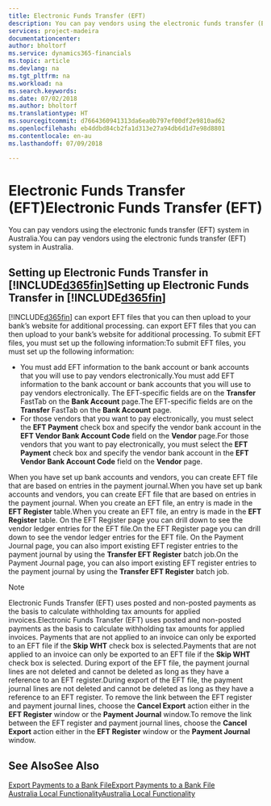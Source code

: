 ```yaml
---
title: Electronic Funds Transfer (EFT)
description: You can pay vendors using the electronic funds transfer (EFT) system in Australia.
services: project-madeira
documentationcenter: 
author: bholtorf
ms.service: dynamics365-financials
ms.topic: article
ms.devlang: na
ms.tgt_pltfrm: na
ms.workload: na
ms.search.keywords: 
ms.date: 07/02/2018
ms.author: bholtorf
ms.translationtype: HT
ms.sourcegitcommit: d7664360941313da6ea0b797ef00df2e9810ad62
ms.openlocfilehash: eb4ddbd84cb2fa1d313e27a94db6d1d7e98d8801
ms.contentlocale: en-au
ms.lasthandoff: 07/09/2018

---
```

# <a name="electronic-funds-transfer-eft"></a><span data-ttu-id="88bda-103">Electronic Funds Transfer (EFT)</span><span class="sxs-lookup"><span data-stu-id="88bda-103">Electronic Funds Transfer (EFT)</span></span>
<span data-ttu-id="88bda-104">You can pay vendors using the electronic funds transfer (EFT) system in Australia.</span><span class="sxs-lookup"><span data-stu-id="88bda-104">You can pay vendors using the electronic funds transfer (EFT) system in Australia.</span></span>  

## <a name="setting-up-electronic-funds-transfer-in-included365finincludesd365finmdmd"></a><span data-ttu-id="88bda-105">Setting up Electronic Funds Transfer in [!INCLUDE[d365fin](../../includes/d365fin_md.md)]</span><span class="sxs-lookup"><span data-stu-id="88bda-105">Setting up Electronic Funds Transfer in [!INCLUDE[d365fin](../../includes/d365fin_md.md)]</span></span>  
[!INCLUDE[d365fin](../../includes/d365fin_md.md)]<span data-ttu-id="88bda-106"> can export EFT files that you can then upload to your bank’s website for additional processing.</span><span class="sxs-lookup"><span data-stu-id="88bda-106"> can export EFT files that you can then upload to your bank’s website for additional processing.</span></span> <span data-ttu-id="88bda-107">To submit EFT files, you must set up the following information:</span><span class="sxs-lookup"><span data-stu-id="88bda-107">To submit EFT files, you must set up the following information:</span></span>  

* <span data-ttu-id="88bda-108">You must add EFT information to the bank account or bank accounts that you will use to pay vendors electronically.</span><span class="sxs-lookup"><span data-stu-id="88bda-108">You must add EFT information to the bank account or bank accounts that you will use to pay vendors electronically.</span></span> <span data-ttu-id="88bda-109">The EFT-specific fields are on the **Transfer** FastTab on the **Bank Account** page.</span><span class="sxs-lookup"><span data-stu-id="88bda-109">The EFT-specific fields are on the **Transfer** FastTab on the **Bank Account** page.</span></span>  
* <span data-ttu-id="88bda-110">For those vendors that you want to pay electronically, you must select the **EFT Payment** check box and specify the vendor bank account in the **EFT Vendor Bank Account Code** field on the **Vendor** page.</span><span class="sxs-lookup"><span data-stu-id="88bda-110">For those vendors that you want to pay electronically, you must select the **EFT Payment** check box and specify the vendor bank account in the **EFT Vendor Bank Account Code** field on the **Vendor** page.</span></span>  

<span data-ttu-id="88bda-111">When you have set up bank accounts and vendors, you can create EFT file that are based on entries in the payment journal.</span><span class="sxs-lookup"><span data-stu-id="88bda-111">When you have set up bank accounts and vendors, you can create EFT file that are based on entries in the payment journal.</span></span> <span data-ttu-id="88bda-112">When you create an EFT file, an entry is made in the **EFT Register** table.</span><span class="sxs-lookup"><span data-stu-id="88bda-112">When you create an EFT file, an entry is made in the **EFT Register** table.</span></span> <span data-ttu-id="88bda-113">On the EFT Register page you can drill down to see the vendor ledger entries for the EFT file.</span><span class="sxs-lookup"><span data-stu-id="88bda-113">On the EFT Register page you can drill down to see the vendor ledger entries for the EFT file.</span></span> <span data-ttu-id="88bda-114">On the Payment Journal page, you can also import existing EFT register entries to the payment journal by using the **Transfer EFT Register** batch job.</span><span class="sxs-lookup"><span data-stu-id="88bda-114">On the Payment Journal page, you can also import existing EFT register entries to the payment journal by using the **Transfer EFT Register** batch job.</span></span>

> [!NOTE]  
> <span data-ttu-id="88bda-115">Electronic Funds Transfer (EFT) uses posted and non-posted payments as the basis to calculate withholding tax amounts for applied invoices.</span><span class="sxs-lookup"><span data-stu-id="88bda-115">Electronic Funds Transfer (EFT) uses posted and non-posted payments as the basis to calculate withholding tax amounts for applied invoices.</span></span> <span data-ttu-id="88bda-116">Payments that are not applied to an invoice can only be exported to an EFT file if the **Skip WHT** check box is selected.</span><span class="sxs-lookup"><span data-stu-id="88bda-116">Payments that are not applied to an invoice can only be exported to an EFT file if the **Skip WHT** check box is selected.</span></span> <span data-ttu-id="88bda-117">During export of the EFT file, the payment journal lines are not deleted and cannot be deleted as long as they have a reference to an EFT register.</span><span class="sxs-lookup"><span data-stu-id="88bda-117">During export of the EFT file, the payment journal lines are not deleted and cannot be deleted as long as they have a reference to an EFT register.</span></span> <span data-ttu-id="88bda-118">To remove the link between the EFT register and payment journal lines, choose the **Cancel Export** action either in the **EFT Register** window or the **Payment Journal** window.</span><span class="sxs-lookup"><span data-stu-id="88bda-118">To remove the link between the EFT register and payment journal lines, choose the **Cancel Export** action either in the **EFT Register** window or the **Payment Journal** window.</span></span>       

## <a name="see-also"></a><span data-ttu-id="88bda-119">See Also</span><span class="sxs-lookup"><span data-stu-id="88bda-119">See Also</span></span>  
[<span data-ttu-id="88bda-120">Export Payments to a Bank File</span><span class="sxs-lookup"><span data-stu-id="88bda-120">Export Payments to a Bank File</span></span>](../../payables-how-export-payments-bank-file.md)  
[<span data-ttu-id="88bda-121">Australia Local Functionality</span><span class="sxs-lookup"><span data-stu-id="88bda-121">Australia Local Functionality</span></span>](australia-local-functionality.md)

